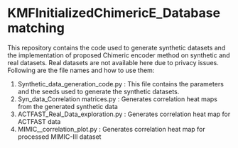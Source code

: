 # KMFInitializedChimericE_Databasematching

This repository contains the code used to generate synthetic datasets and the implementation of proposed Chimeric encoder method on synthetic and real datasets.
Real datasets are not available here due to privacy issues.
Following are the file names and how to use them:

1) Synthetic_data_generation_code.py : This file contains the parameters and the seeds used to generate the synthetic datasets. 
2) Syn_data_Correlation matrices.py : Generates correlation heat maps from the generated synthetic data
3) ACTFAST_Real_Data_exploration.py : Generates correlation heat map for ACTFAST data
4) MIMIC__correlation_plot.py : Generates correlation heat map for processed MIMIC-III dataset
